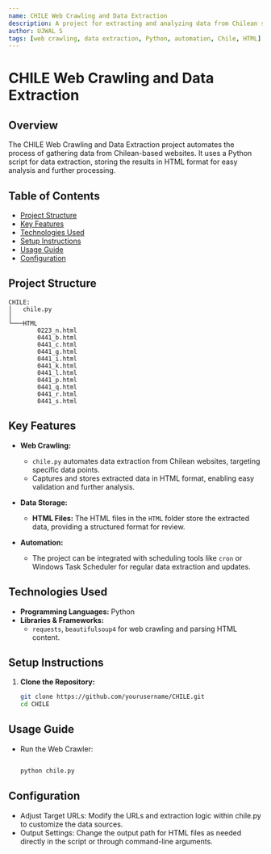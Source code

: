 ```yaml
---
name: CHILE Web Crawling and Data Extraction
description: A project for extracting and analyzing data from Chilean sources, storing results in HTML format for efficient data management and analysis.
author: UJWAL S
tags: [web crawling, data extraction, Python, automation, Chile, HTML]
---
```


# CHILE Web Crawling and Data Extraction

## Overview
The CHILE Web Crawling and Data Extraction project automates the process of gathering data from Chilean-based websites. It uses a Python script for data extraction, storing the results in HTML format for easy analysis and further processing.

## Table of Contents
- [Project Structure](#project-structure)
- [Key Features](#key-features)
- [Technologies Used](#technologies-used)
- [Setup Instructions](#setup-instructions)
- [Usage Guide](#usage-guide)
- [Configuration](#configuration)

## Project Structure

    CHILE:
    │   chile.py
    │
    └───HTML
            0223_n.html
            0441_b.html
            0441_c.html
            0441_g.html
            0441_i.html
            0441_k.html
            0441_l.html
            0441_p.html
            0441_q.html
            0441_r.html
            0441_s.html


## Key Features
- **Web Crawling:**
  - `chile.py` automates data extraction from Chilean websites, targeting specific data points.
  - Captures and stores extracted data in HTML format, enabling easy validation and further analysis.

- **Data Storage:**
  - **HTML Files:** The HTML files in the `HTML` folder store the extracted data, providing a structured format for review.

- **Automation:**
  - The project can be integrated with scheduling tools like `cron` or Windows Task Scheduler for regular data extraction and updates.

## Technologies Used
- **Programming Languages:** Python  
- **Libraries & Frameworks:**
  - `requests`, `beautifulsoup4` for web crawling and parsing HTML content.

## Setup Instructions
1. **Clone the Repository:**
   ```bash
   git clone https://github.com/yourusername/CHILE.git
   cd CHILE

## Usage Guide
 - Run the Web Crawler:
   ```bash

   python chile.py

## Configuration
 - Adjust Target URLs: Modify the URLs and extraction logic within chile.py to customize the data sources.
 - Output Settings: Change the output path for HTML files as needed directly in the script or through command-line arguments.